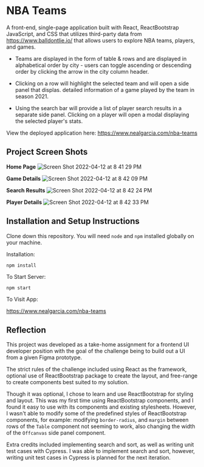 # NBA Teams

A front-end, single-page application built with React, ReactBootstrap JavaScript, and CSS that utilizes third-party data from https://www.balldontlie.io/ that allows users to explore NBA teams, players, and games. 

- Teams are displayed in the form of table & rows and are displayed in alphabetical order by city - users can toggle ascending or descending order by clicking the arrow in the city column header.

- Clicking on a row will highlight the selected team and will open a side panel that displas. detailed information of a game played by the team in season 2021.

- Using the search bar will provide a list of player search results in a separate side panel. Clicking on a player will open a modal displaying the selected player's stats.

View the deployed application here: https://www.nealgarcia.com/nba-teams

## Project Screen Shots

**Home Page**
![Screen Shot 2022-04-12 at 8 41 29 PM](https://user-images.githubusercontent.com/89617446/163082432-e43b6632-7f8f-4688-8855-f88eba6cd6e3.png)

**Game Details**
![Screen Shot 2022-04-12 at 8 42 09 PM](https://user-images.githubusercontent.com/89617446/163082510-dc090e2c-f2ba-41b9-822f-25f7f498bd70.png)

**Search Results**
![Screen Shot 2022-04-12 at 8 42 24 PM](https://user-images.githubusercontent.com/89617446/163082543-c5cb94ba-29bf-4cdc-ae31-99a564b15f74.png)

**Player Details**
![Screen Shot 2022-04-12 at 8 42 33 PM](https://user-images.githubusercontent.com/89617446/163082568-eaf2ef9f-241f-40ea-920d-07e3de49e004.png)

## Installation and Setup Instructions
Clone down this repository. You will need `node` and `npm` installed globally on your machine.

Installation:

`npm install`

To Start Server:

`npm start`

To Visit App:

https://www.nealgarcia.com/nba-teams

## Reflection
This project was developed as a take-home assignment for a frontend UI developer position with the goal of the challenge being to build out a UI from a given Figma prototype. 

The strict rules of the challenge included using React as the framework, optional use of ReactBootstrap package to create the layout, and free-range to create components best suited to my solution.

Though it was optional, I chose to learn and use ReactBootstrap for styling and layout. This was my first time using ReactBootstrap components, and I found it easy to use with its components and existing stylesheets. However, I wasn't able to modify some of the predefined styles of ReactBootstrap components, for example: modifying `border-radius`, and `margin` between rows of the `Table` component not seeming to work, also changing the width of the `Offcanvas` side panel component.

Extra credits included implementing search and sort, as well as writing unit test cases with Cypress. I was able to implement search and sort, however, writing unit test cases in Cypress is planned for the next iteration.
